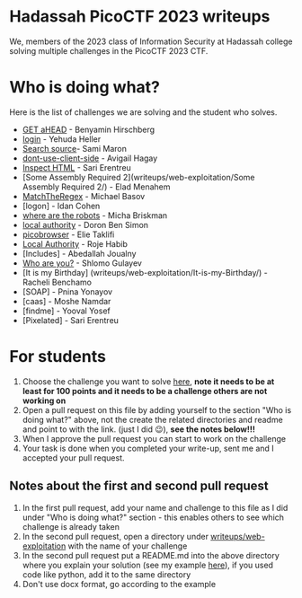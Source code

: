 # Hadassah PicoCTF 2023 writeups

We, members of the 2023 class of Information Security at Hadassah college solving multiple challenges in the PicoCTF 2023 CTF.

# Who is doing what?

Here is the list of challenges we are solving and the student who solves.

* [GET aHEAD](writeups/web-exploitation/GET%20aHEAD/) - Benyamin Hirschberg
* [login](writeups/web-exploitation/login/) - Yehuda Heller
* [Search source](/hadassah-picoctf-2023-writeups/tree/main/Search%20source)- Sami Maron
* [dont-use-client-side](writeups/web-exploitation/dont-use-client-side/) - Avigail Hagay
* [Inspect HTML](writeups/web-exploitation/Inspect%20aHTML/) - Sari Erentreu
* [Some Assembly Required 2](writeups/web-exploitation/Some Assembly Required 2/) - Elad Menahem
* [MatchTheRegex](writeups/web-exploitation/MatchTheRegex/) - Michael Basov
* [logon] - Idan Cohen
* [where are the robots](writeups/web-exploitation/where-are-the-robots/) - Micha Briskman
* [local authority](writeups/web-exploitation/local-authority/) - Doron Ben Simon
* [picobrowser](writeups/web-exploitation/picobrowser/) - Elie Taklifi
* [Local Authority](writeups/web-exploitation/Local-Authority/) - Roje Habib
* [Includes] - Abedallah Joualny
* [Who are you?](writeups/web-exploitation/who-are-you/) - Shlomo Gulayev
* [It is my Birthday] (writeups/web-exploitation/It-is-my-Birthday/) - Racheli Benchamo
* [SOAP] - Pnina Yonayov
* [caas] - Moshe Namdar
* [findme] - Yooval Yosef
* [Pixelated] - Sari Erentreu

# For students

1. Choose the challenge you want to solve [here](https://play.picoctf.org/practice?category=1&page=1), **note it needs to be at least for 100 points and it needs to be a challenge others are not working on**
2. Open a pull request on this file by adding yourself to the section "Who is doing what?" above, not the create the related directories and readme and point to with the link. (just I did 😉), **see **the notes **below**!!!****
3. When I approve the pull request you can start to work on the challenge
4. Your task is done when you completed your write-up, sent me and I accepted your pull request.

## Notes about the first and second pull request
1. In the first pull request, add your name and challenge to this file as I did under "Who is doing what?" section - this enables others to see which challenge is already taken
2. In the second pull request, open a directory under [writeups/web-exploitation](/writeups/web-exploitation) with the name of your challenge
3. In the second pull request put a README.md into the above directory where you explain your solution (see my example [here](/writeups/20aHEAD)), if you used code like python, add it to the same directory
4. Don't use docx format, go according to the example
